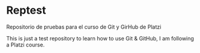 # Reptest
Repositorio de pruebas para el curso de Git y GirHub de Platzi

This is just a test repository to learn how to use Git & GitHub, I am following a Platzi course.
